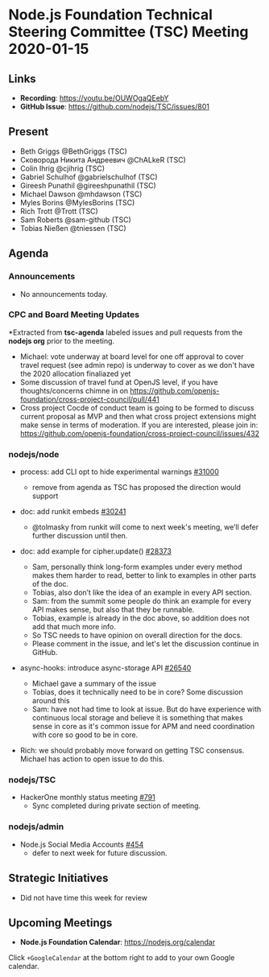 ﻿# Node.js Foundation Technical Steering Committee (TSC) Meeting 2020-01-15


## Links


* **Recording**: https://youtu.be/OUWOgaQEebY
* **GitHub Issue**: https://github.com/nodejs/TSC/issues/801


## Present

* Beth Griggs @BethGriggs (TSC)
* Сковорода Никита Андреевич @ChALkeR (TSC)
* Colin Ihrig @cjihrig (TSC)
* Gabriel Schulhof @gabrielschulhof (TSC)
* Gireesh Punathil @gireeshpunathil (TSC)
* Michael Dawson @mhdawson (TSC)
* Myles Borins @MylesBorins (TSC)
* Rich Trott @Trott (TSC)
* Sam Roberts @sam-github (TSC)
* Tobias Nießen @tniessen (TSC)

## Agenda


### Announcements

* No announcements today.
 
### CPC and Board Meeting Updates
 
*Extracted from **tsc-agenda** labeled issues and pull requests from the **nodejs org** prior to the meeting.

* Michael: vote underway at board level for one off approval to cover travel request (see admin repo) is
  underway to cover as we don't have the 2020 allocation finaliazed yet
* Some discussion of travel fund at OpenJS level, if you have thoughts/concerns chimne in on
  https://github.com/openjs-foundation/cross-project-council/pull/441 
* Cross project Cocde of conduct team is going to be formed to discuss current proposal as MVP and then
  what cross project extensions might make sense in terms of moderation. If you are interested, please
  join in: https://github.com/openjs-foundation/cross-project-council/issues/432


### nodejs/node


* process: add CLI opt to hide experimental warnings [#31000](https://github.com/nodejs/node/pull/31000)
  * remove from agenda as TSC has proposed the direction would support

* doc: add runkit embeds [#30241](https://github.com/nodejs/node/pull/30241)
  * @tolmasky from runkit will come to next week's meeting, we’ll defer further discussion until
    then.


* doc: add example for cipher.update() [#28373](https://github.com/nodejs/node/pull/28373)
  * Sam, personally think long-form examples under every method makes them harder to read,
    better to link to examples in other parts of the doc.
  * Tobias, also don’t like the idea of an example in every API section.
  * Sam: from the summit some people do think an example for every API makes sense, but
    also that they be runnable.
  * Tobias, example is already in the doc above, so addition does not add that much more info.
  * So TSC needs to have opinion on overall direction for the docs.
  * Please comment in the issue, and let's let the discussion continue in GitHub.

* async-hooks: introduce async-storage API [#26540](https://github.com/nodejs/node/pull/26540)
  * Michael gave a summary of the issue
  * Tobias, does it technically need to be in core? Some discussion around this
  * Sam: have not had time to look at issue.  But do have experience with continuous local
    storage and believe it is something that makes sense in core as it's common issue for APM
    and need coordination with core so good to be in core.
 * Rich: we should probably move forward on getting TSC consensus. Michael has action to open
   issue to do this.

### nodejs/TSC

* HackerOne monthly status meeting [#791](https://github.com/nodejs/TSC/issues/791)
  * Sync completed during private section of meeting.

### nodejs/admin

* Node.js Social Media Accounts [#454](https://github.com/nodejs/admin/issues/454)
  * defer to next week for future discussion.

## Strategic Initiatives

* Did not have time this week for review

## Upcoming Meetings


* **Node.js Foundation Calendar**: https://nodejs.org/calendar


Click `+GoogleCalendar` at the bottom right to add to your own Google calendar.
